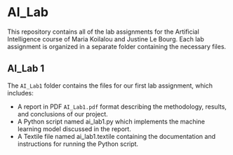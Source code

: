 # AI_Lab
This repository contains all of the lab assignments for the Artificial Intelligence course of Maria Koilalou and Justine Le Bourg. 
Each lab assignment is organized in a separate folder containing the necessary files.

## AI_Lab 1
The `AI_Lab1` folder contains the files for our first lab assignment, which includes:

- A report in PDF  `AI_Lab1.pdf` format describing the methodology, results, and conclusions of our project.
- A Python script named ai_lab1.py which implements the machine learning model discussed in the report.
- A Textile file named ai_lab1.textile containing the documentation and instructions for running the Python script.
